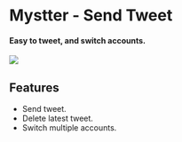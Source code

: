 # Mystter - Send Tweet

#### Easy to tweet, and switch accounts.  

![](https://raw.githubusercontent.com/mystasly48/Mystter_SendTweet/2ad0a92c1b7be82e3cb20c4fbfb87fa4395376c6/Screenshots/Main%20Form%20-%201.1.0.png)

## Features

* Send tweet.
* Delete latest tweet.
* Switch multiple accounts.

